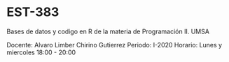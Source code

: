 # EST-383
Bases de datos y codigo en R de la materia de Programación II. UMSA 

Docente: Alvaro Limber Chirino Gutierrez
Periodo: I-2020
Horario: Lunes y miercoles 18:00 - 20:00
